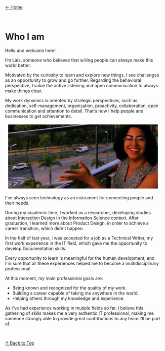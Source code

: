 [← Home](/index)

<br>

# Who I am
Hello and welcome here!

I’m Lais, someone who believes that willing people can always make this world better.

Motivated by the curiosity to learn and explore new things, I see challenges as an opportunity to grow and go further. Regarding the behavioral perspective, I value the active listening and open communication to always make things clear.

My work dynamics is oriented by strategic perspectives, such as dedication, self-management, organization, proactivity, collaboration, open communication and attention to detail. That's how I help people and businesses to get achievements.

![image](../about/img/lais_intro.png)

I've always seen technology as an instrument for connecting people and their needs.

During my academic time, I worked as a researcher, developing studies about Interaction Design in the Information Science context. After graduation, I learned more about Product Design, in order to achieve a career transition, which didn't happen. 

In the half of last year, I was accepted for a job as a Technical Writer, my first work experience in the IT field, which gave me the opportunity to develop Documentation skills.

Every opportunity to learn is meaningful for the human development, and I'm sure that all these experiences helped me to become a multidisciplinary professional.

At this moment, my main professional goals are:
- Being known and recognized for the quality of my work.
- Building a career capable of taking me anywhere in the world. 
- Helping others through my knowledge and experience.

As I've had experience working in mutiple fields so far, I believe this gathering of skills makes me a very authentic IT professional, making me someone strongly able to provide great contributions to any team I'll be part of.

<br>

[↑ Back to Top](index.md)